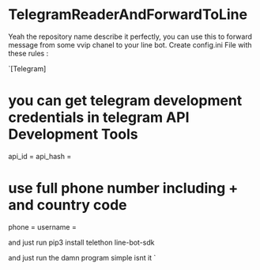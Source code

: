 # TelegramReaderAndForwardToLine
Yeah the repository name describe it perfectly, you can use this to forward message from some vvip chanel to your line bot.
Create config.ini File with these rules :

`[Telegram]
# you can get telegram development credentials in telegram API Development Tools
api_id = 
api_hash = 

# use full phone number including + and country code
phone = 
username = 


and just run pip3 install telethon line-bot-sdk

and just run the damn program simple isnt it
`
